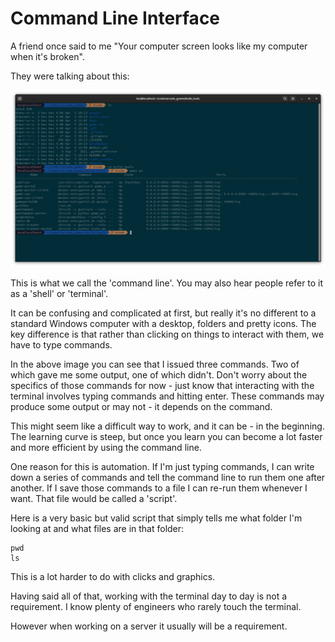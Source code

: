 # Command Line Interface

A friend once said to me "Your computer screen looks like my computer when it's broken".

They were talking about this:

![Screenshot of a Linux terminal](img/terminal.png)
 
This is what we call the 'command line'. You may also hear people refer to it as a 'shell' or 'terminal'.

It can be confusing and complicated at first, but really it's no different to a standard Windows computer with a desktop, folders and pretty icons. The key difference is that rather than clicking on things to interact with them, we have to type commands.

In the above image you can see that I issued three commands. Two of which gave me some output, one of which didn't. Don't worry about the specifics of those commands for now - just know that interacting with the terminal involves typing commands and hitting enter. These commands may produce some output or may not - it depends on the command.

This might seem like a difficult way to work, and it can be - in the beginning. The learning curve is steep, but once you learn you can become a lot faster and more efficient by using the command line.

One reason for this is automation. If I'm just typing commands, I can write down a series of commands and tell the command line to run them one after another. If I save those commands to a file I can re-run them whenever I want. That file would be called a 'script'.

Here is a very basic but valid script that simply tells me what folder I'm looking at and what files are in that folder:

    pwd
    ls

This is a lot harder to do with clicks and graphics.



Having said all of that, working with the terminal day to day is not a requirement. I know plenty of engineers who rarely touch the terminal. 

However when working on a server it usually will be a requirement.
